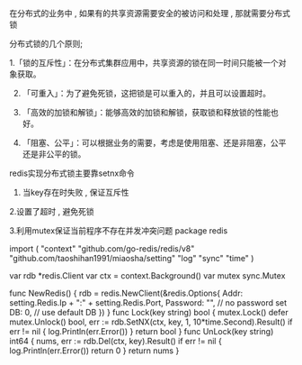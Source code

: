 在分布式的业务中 , 如果有的共享资源需要安全的被访问和处理 , 那就需要分布式锁

分布式锁的几个原则;

1.「锁的互斥性」：在分布式集群应用中，共享资源的锁在同一时间只能被一个对象获取。

2. 「可重入」：为了避免死锁，这把锁是可以重入的，并且可以设置超时。

3. 「高效的加锁和解锁」：能够高效的加锁和解锁，获取锁和释放锁的性能也好。

4. 「阻塞、公平」：可以根据业务的需要，考虑是使用阻塞、还是非阻塞，公平还是非公平的锁。

redis实现分布式锁主要靠setnx命令

1. 当key存在时失败 , 保证互斥性

2.设置了超时 , 避免死锁

3.利用mutex保证当前程序不存在并发冲突问题
package redis

import (
    "context"
    "github.com/go-redis/redis/v8"
    "github.com/taoshihan1991/miaosha/setting"
    "log"
    "sync"
    "time"
)

var rdb *redis.Client
var ctx = context.Background()
var mutex sync.Mutex

func NewRedis() {
    rdb = redis.NewClient(&redis.Options{
        Addr:     setting.Redis.Ip + ":" + setting.Redis.Port,
        Password: "", // no password set
        DB:       0,  // use default DB
    })
}
func Lock(key string) bool {
    mutex.Lock()
    defer mutex.Unlock()
    bool, err := rdb.SetNX(ctx, key, 1, 10*time.Second).Result()
    if err != nil {
        log.Println(err.Error())
    }
    return bool
}
func UnLock(key string) int64 {
    nums, err := rdb.Del(ctx, key).Result()
    if err != nil {
        log.Println(err.Error())
        return 0
    }
    return nums
}